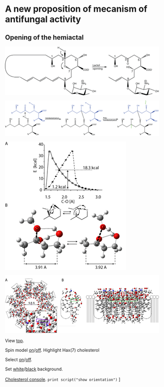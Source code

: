 # A new proposition of mecanism of antifungal activity
## Opening of the hemiactal

![333311111](images/open_hemi.png)

![a2222ll](images/assembling.png)


![333333](images/Fig3.png)

![7777](images/Fig_7_decamer.png)


<script type="text/javascript" src="src/JSmol.min.js"></script>
<script type="text/javascript">
Info = {
    script: "set antialiasDisplay true;load molecules/sym8.mol;cartoon on;color cartoon structure;rotate z 118.48; rotate y 117.66; rotate z -47.64;",
    width:600,      
    j2sPath: "src/j2s",   
    disableJ2SLoadMonitor: false,
    isableInitialConsole: true
</script>

<script>Jmol.getApplet("JmolAppletA",Info);</script>


View <a href='javascript:Jmol.script(JmolAppletA,"reset;");'>top</a>.


Spin model 
<a href='javascript:Jmol.script(JmolAppletA,"spin on");'>on</a>/<a href='javascript:Jmol.script(JmolAppletA,"spin off");'>off</a>. Highlight Hax(7) cholesterol 


Select <a href='javascript:Jmol.script(JmolAppletA,"select atomno = 41;color [0,255,0]")'>on</a>/<a href='javascript:Jmol.script(JmolAppletA,"select atomno = 41;color [255,255,255]")'>off</a>.

Set
<a href='javascript:Jmol.script(JmolAppletA,"script APPLET * \"background white\"")'> white</a>/<a href='javascript:Jmol.script(JmolAppletA,"script APPLET * \"background black\"")'>black</a> background.
<br><br>
<a href='javascript:Jmol.script(JmolAppletA,"console")'>Cholesterol console</a>.
<code>print script("show orientation")</code>
]